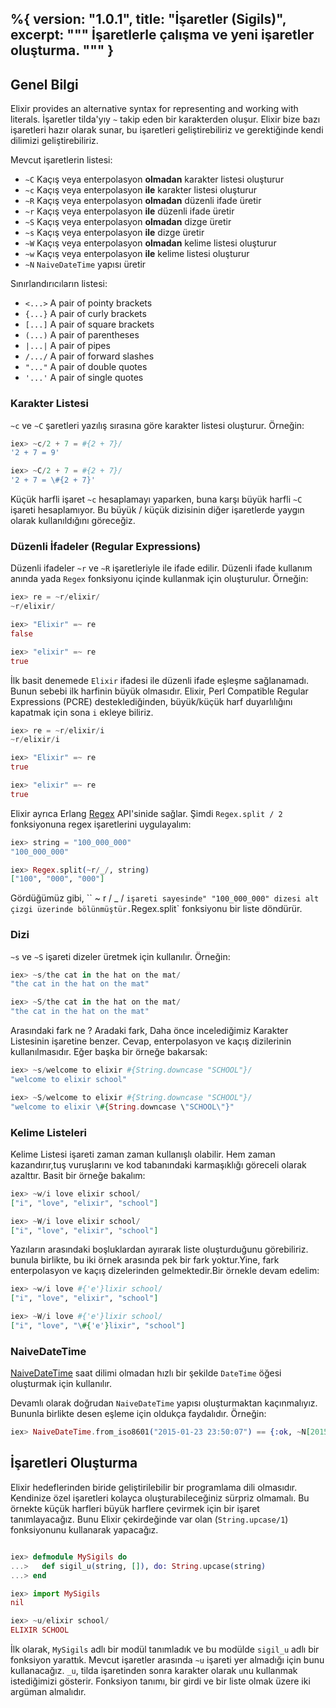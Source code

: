 %{
  version: "1.0.1",
  title: "İşaretler (Sigils)",
  excerpt: """
  İşaretlerle çalışma ve yeni işaretler oluşturma.
  """
}
---

## Genel Bilgi

Elixir provides an alternative syntax for representing and working with literals. İşaretler tilda'yıy `~` takip eden bir karakterden oluşur. Elixir bize bazı işaretleri hazır olarak sunar, bu işaretleri geliştirebiliriz ve gerektiğinde kendi dilimizi geliştirebiliriz.

Mevcut işaretlerin listesi:

  - `~C` Kaçış veya enterpolasyon **olmadan**  karakter listesi oluşturur
  - `~c` Kaçış veya enterpolasyon **ile**  karakter listesi oluşturur
  - `~R` Kaçış veya enterpolasyon **olmadan** düzenli ifade üretir
  - `~r` Kaçış veya enterpolasyon **ile** düzenli ifade üretir
  - `~S` Kaçış veya enterpolasyon **olmadan**  dizge üretir
  - `~s` Kaçış veya enterpolasyon **ile**  dizge üretir
  - `~W` Kaçış veya enterpolasyon **olmadan** kelime listesi oluşturur
  - `~w` Kaçış veya enterpolasyon **ile** kelime listesi oluşturur
  - `~N` `NaiveDateTime` yapısı üretir

Sınırlandırıcıların listesi:

  - `<...>` A pair of pointy brackets
  - `{...}` A pair of curly brackets
  - `[...]` A pair of square brackets
  - `(...)` A pair of parentheses
  - `|...|` A pair of pipes
  - `/.../` A pair of forward slashes
  - `"..."` A pair of double quotes
  - `'...'` A pair of single quotes

### Karakter Listesi

`~c` ve `~C` şaretleri yazılış sırasına göre karakter listesi oluşturur. Örneğin:

```elixir
iex> ~c/2 + 7 = #{2 + 7}/
'2 + 7 = 9'

iex> ~C/2 + 7 = #{2 + 7}/
'2 + 7 = \#{2 + 7}'
```

Küçük harfli işaret `~c` hesaplamayı yaparken, buna karşı büyük harfli `~C` işareti hesaplamıyor. Bu büyük / küçük dizisinin diğer işaretlerde yaygın olarak kullanıldığını göreceğiz.

### Düzenli İfadeler (Regular Expressions)

Düzenli ifadeler `~r` ve `~R` işaretleriyle ile ifade edilir. Düzenli ifade kullanım anında yada `Regex` fonksiyonu içinde kullanmak için oluşturulur. Örneğin:

```elixir
iex> re = ~r/elixir/
~r/elixir/

iex> "Elixir" =~ re
false

iex> "elixir" =~ re
true
```

İlk basit denemede `Elixir` ifadesi ile düzenli ifade eşleşme sağlanamadı. Bunun sebebi ilk harfinin büyük olmasıdır. Elixir,  Perl Compatible Regular Expressions (PCRE) desteklediğinden, büyük/küçük harf duyarlılığını kapatmak için sona `i` ekleye biliriz.

```elixir
iex> re = ~r/elixir/i
~r/elixir/i

iex> "Elixir" =~ re
true

iex> "elixir" =~ re
true
```

Elixir ayrıca Erlang [Regex](https://hexdocs.pm/elixir/Regex.html) API'sinide sağlar. Şimdi `Regex.split / 2` fonksiyonuna regex işaretlerini uygulayalım:
```elixir
iex> string = "100_000_000"
"100_000_000"

iex> Regex.split(~r/_/, string)
["100", "000", "000"]
```
Gördüğümüz gibi, `` ~ r / _ / ` işareti sayesinde" "100_000_000" dizesi alt çizgi üzerinde bölünmüştür. `Regex.split` fonksiyonu bir liste döndürür.


### Dizi

`~s` ve `~S` işareti dizeler üretmek için kullanılır. Örneğin:

```elixir
iex> ~s/the cat in the hat on the mat/
"the cat in the hat on the mat"

iex> ~S/the cat in the hat on the mat/
"the cat in the hat on the mat"
```

Arasındaki fark ne ? Aradaki fark, Daha önce incelediğimiz Karakter Listesinin işaretine benzer. Cevap, enterpolasyon ve kaçış dizilerinin kullanılmasıdır. Eğer başka bir örneğe bakarsak:

```elixir
iex> ~s/welcome to elixir #{String.downcase "SCHOOL"}/
"welcome to elixir school"

iex> ~S/welcome to elixir #{String.downcase "SCHOOL"}/
"welcome to elixir \#{String.downcase \"SCHOOL\"}"
```

### Kelime Listeleri

Kelime Listesi işareti zaman zaman kullanışlı olabilir. Hem zaman kazandırır,tuş vuruşlarını ve kod tabanındaki karmaşıklığı göreceli olarak azalttır. Basit bir örneğe bakalım:

```elixir
iex> ~w/i love elixir school/
["i", "love", "elixir", "school"]

iex> ~W/i love elixir school/
["i", "love", "elixir", "school"]
```

Yazıların arasındaki boşluklardan ayırarak liste oluşturduğunu görebiliriz. bunula birlikte, bu iki örnek arasında pek bir fark yoktur.Yine, fark enterpolasyon ve kaçış dizelerinden gelmektedir.Bir örnekle devam edelim:

```elixir
iex> ~w/i love #{'e'}lixir school/
["i", "love", "elixir", "school"]

iex> ~W/i love #{'e'}lixir school/
["i", "love", "\#{'e'}lixir", "school"]
```

### NaiveDateTime

[NaiveDateTime](https://hexdocs.pm/elixir/NaiveDateTime.html) saat dilimi olmadan hızlı bir şekilde `DateTime` öğesi oluşturmak için kullanılır.

Devamlı olarak doğrudan `NaiveDateTime` yapısı oluşturmaktan kaçınmalıyız. Bununla birlikte desen eşleme için oldukça  faydalıdır. Örneğin:

```elixir
iex> NaiveDateTime.from_iso8601("2015-01-23 23:50:07") == {:ok, ~N[2015-01-23 23:50:07]}
```

## İşaretleri Oluşturma

Elixir hedeflerinden biride geliştirilebilir bir programlama dili olmasıdır. Kendinize özel işaretleri kolayca oluşturabileceğiniz sürpriz olmamalı. Bu örnekte küçük harfleri büyük harflere çevirmek için bir işaret tanımlayacağız. Bunu Elixir çekirdeğinde var olan (`String.upcase/1`) fonksiyonunu kullanarak yapacağız.

```elixir

iex> defmodule MySigils do
...>   def sigil_u(string, []), do: String.upcase(string)
...> end

iex> import MySigils
nil

iex> ~u/elixir school/
ELIXIR SCHOOL
```

İlk olarak, `MySigils` adlı bir modül tanımladık ve bu modülde `sigil_u` adlı bir fonksiyon yarattık.
Mevcut işaretler arasında `~u` işareti yer almadığı için bunu kullanacağız.
`_u`, tilda işaretinden sonra karakter olarak `u`nu kullanmak istediğimizi gösterir.
Fonksiyon tanımı, bir girdi ve bir liste olmak üzere iki argüman almalıdır.
